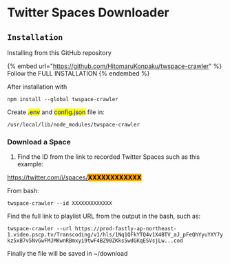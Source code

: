 # Twitter Spaces Downloader

## `Installation`

Installing from this GitHub repository

{% embed url="https://github.com/HitomaruKonpaku/twspace-crawler" %}
Follow the FULL INSTALLATION
{% endembed %}

After installation with&#x20;

```
npm install --global twspace-crawler
```

Create <mark style="color:blue;">.env</mark> and <mark style="color:blue;">config.json</mark> file in:

`/usr/local/lib/node_modules/twspace-crawler`

### Download a Space

1. Find the ID from the link to recorded Twitter Spaces such as this example:

https://twitter.com/i/spaces/<mark style="background-color:orange;">**XXXXXXXXXXXX**</mark>

From bash:

```
twspace-crawler --id XXXXXXXXXXXXX
```

Find the full link to playlist URL from the output in the bash, such as:

`twspace-crawler --url https://prod-fastly-ap-northeast-1.video.pscp.tv/Transcoding/v1/hls/1Nq1QFkYTQ4v1X4BTV_aJ_pFeQhYyuYXY7ykz5xB7v5NvGwFMJMKwnRBmxyi9twF4BZ90ZKks5wdGKqESVsjLw...cod`

Finally the file will be saved in \~/download

